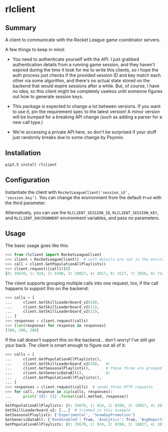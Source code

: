 # rlclient

## Summary

A client to communicate with the Rocket League game coordinator servers.

A few things to keep in mind:

 - You need to authenticate yourself with the API. I just grabbed authentication
   details from a running game session, and they haven't expired during the time
   it took for me to write this clients, so I hope the auth process just checks
   if the provided session ID and key match each other via some algorithm, and
   there's no actual state stored on the backend that would expire sessions
   after a while. But, of course, I have no idea, so this client might be
   completely useless until someone figures out how to generate session keys.

 - This package is expected to change a lot between versions. If you want to use
   it, pin the requirement spec to the latest version! A minor version will be
   bumped for a breaking API change (such as adding a parser for a new call
   type.)

 - We're accessing a private API here, so don't be surprised if your stuff just
   randomly breaks due to some change by Psyonix.

## Installation

```
pip3.5 install rlclient
```

## Configuration

Instantiate the client with `RocketLeagueClient('session_id', 'session_key')`.
You can change the environment from the default `Prod` with the third parameter.

Alternatively, you can use the `RLCLIENT_SESSION_ID`, `RLCLIENT_SESSION_KEY`,
and `RLCLIENT_ENVIRONMENT` environment variables, and pass no parameters.

## Usage

The basic usage goes like this:

```python
>>> from rlclient import RocketLeagueClient
>>> client = RocketLeagueClient()  # auth details are set in the environment
>>> call = client.GetPopulationAllPlaylists()
>>> client.request([call])[0]
{0: 35670, 1: 924, 2: 8398, 3: 10827, 4: 2017, 6: 3127, 7: 3926, 8: 7123, 9: 2928, 10: 2230, 11: 14718, 12: 2950, 13: 7358, 15: 801, 16: 1629, -2: 3961}
```

The client supports grouping multiple calls into one request, too, if the
call happens to support this on the backend:

```python
>>> calls = [
...     client.GetSkillLeaderboard_v2(10),
...     client.GetSkillLeaderboard_v2(11),
...     client.GetSkillLeaderboard_v2(12),
... ]
>>> responses = client.request(calls)
>>> [len(response) for response in responses]
[200, 200, 200]
```

If the call doesn't support this on the backend… don't worry! I've still got
your back. The client is smart enough to figure out all of it:

```python
>>> calls = [
...     client.GetPopulationAllPlaylists(),
...     client.GetSkillLeaderboard_v2(10),   #\
...     client.GetSeasonalPlaylists(),       # these three are grouped into one HTTP request
...     client.GetGenericDataAll(),          #/
...     client.GetPopulationAllPlaylists(),
... ]
>>> responses = client.request(calls)  # sends three HTTP requests
>>> for call, response in zip(calls, responses):
...     print('{0}: {1}'.format(call.method, response))
...
GetPopulationAllPlaylists: {0: 35670, 1: 924, 2: 8398, 3: 10827, 4: 2017, 6: 3127, 7: 3926, 8: 7123, 9: 2928, 10: 2230, 11: 14718, 12: 2950, 13: 7358, 15: 801, 16: 1629, -2: 3961}
GetSkillLeaderboard_v2: [...]  # trimmed in this example
GetSeasonalPlaylists: ['Experimental', 'SnowDayPromotion']
GetGenericDataAll: {'RankEnabled': True, 'Analytics': True, 'BugReports': False}
GetPopulationAllPlaylists: {0: 35670, 1: 924, 2: 8398, 3: 10827, 4: 2017, 6: 3127, 7: 3926, 8: 7123, 9: 2928, 10: 2230, 11: 14718, 12: 2950, 13: 7358, 15: 801, 16: 1629, -2: 3961}
```
